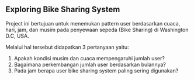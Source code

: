 ## Exploring Bike Sharing System

Project ini bertujuan untuk menemukan pattern user berdasarkan cuaca, hari, jam, dan musim pada penyewaan sepeda (Bike Sharing) di Washington D.C, USA.

Melalui hal tersebut didapatkan 3 pertanyaan yaitu:
1. Apakah kondisi musim dan cuaca mempengaruhi jumlah user?
2. Bagaimana perkembangan jumlah user berdasarkan bulannya?
3. Pada jam berapa user bike sharing system paling sering digunakan?
